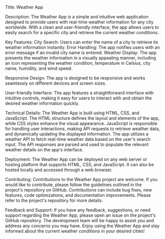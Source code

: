 Title: Weather App

Description: The Weather App is a simple and intuitive web application designed to provide users with real-time weather information for any city worldwide. With a clean and user-friendly interface, the app allows users to easily search for a specific city and retrieve the current weather conditions.  

Key Features:  City Search: Users can enter the name of a city to retrieve its weather information instantly. Error Handling: The app notifies users with an error message if an invalid city name is entered. Weather Display: The app presents the weather information in a visually appealing manner, including an icon representing the weather condition, temperature in Celsius, city name, humidity, and wind speed. 

Responsive Design: The app is designed to be responsive and works seamlessly on different devices and screen sizes. 

User-friendly Interface: The app features a straightforward interface with intuitive controls, making it easy for users to interact with and obtain the desired weather information quickly. 

Technical Details: The Weather App is built using HTML, CSS, and JavaScript. The HTML structure defines the layout and elements of the app, while CSS styles enhance the visual appearance. JavaScript is responsible for handling user interactions, making API requests to retrieve weather data, and dynamically updating the displayed information.  The app utilizes a weather API to fetch real-time weather data based on the user's search input. The API responses are parsed and used to populate the relevant weather details on the app's interface.  

Deployment: The Weather App can be deployed on any web server or hosting platform that supports HTML, CSS, and JavaScript. It can also be hosted locally and accessed through a web browser.  

Contributing: Contributions to the Weather App project are welcome. If you would like to contribute, please follow the guidelines outlined in the project's repository on GitHub. Contributions can include bug fixes, new features, code optimizations, and documentation improvements. Please refer to the project's repository for more details.  

Feedback and Support: If you have any feedback, suggestions, or need support regarding the Weather App, please open an issue on the project's GitHub repository. The development team will be happy to assist you and address any concerns you may have.  Enjoy using the Weather App and stay informed about the current weather conditions in your desired cities!
